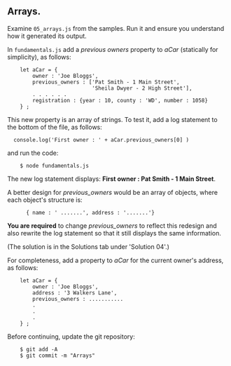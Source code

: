 ## Arrays.

Examine `05_arrays.js` from the samples. Run it and ensure you understand how it generated its output.

In `fundamentals.js` add a *previous owners* property to *aCar* (statically for simplicity), as follows:

		let aCar = {
			owner : 'Joe Bloggs',
		    previous_owners : ['Pat Smith - 1 Main Street', 
		                       'Sheila Dwyer - 2 High Street'],
		    . . . . . . 
			registration : {year : 10, county : 'WD', number : 1058}
		} ;

This new property is an array of strings. To test it, add a log statement to the bottom of the file, as follows:

	  console.log('First owner : ' + aCar.previous_owners[0] )

and run the code:

		$ node fundamentals.js 

The new log statement displays: __First owner : Pat Smith - 1 Main Street__.

A better design for *previous_owners* would be an array of objects, where each object's structure is:

          { name : ' .......', address : '.......'}

__You are required__ to change *previous_owners*  to reflect this redesign and also rewrite the log statement so that it still displays the same information.

(The solution is in the Solutions tab under 'Solution 04'.)

For completeness, add a property to *aCar* for the current owner's address, as follows:

		let aCar = {
			owner : 'Joe Bloggs',
			address : '3 Walkers Lane',
			previous_owners : ...........
		    .
		    .
		    .
		} ;


Before continuing, update the git repository:
 
        $ git add -A
        $ git commit -m "Arrays"

[solution]: ./07.Solutions.html